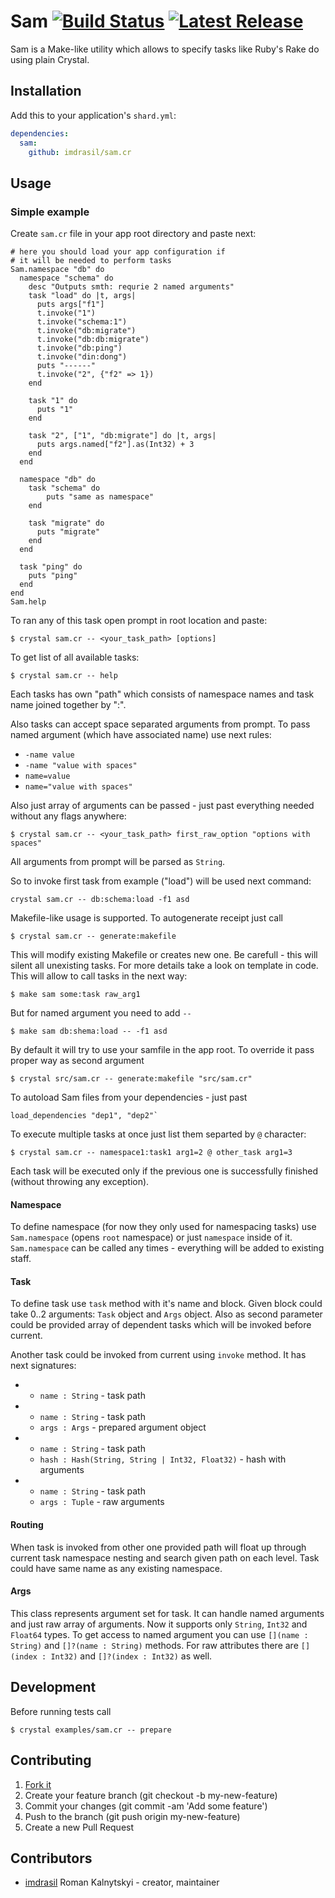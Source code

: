 # Sam [![Build Status](https://travis-ci.org/imdrasil/sam.cr.svg)](https://travis-ci.org/imdrasil/sam.cr) [![Latest Release](https://img.shields.io/github/release/imdrasil/sam.cr.svg)](https://github.com/imdrasil/sam.cr/releases)

Sam is a Make-like utility which allows to specify tasks like Ruby's Rake do using plain Crystal.

## Installation

Add this to your application's `shard.yml`:

```yaml
dependencies:
  sam:
    github: imdrasil/sam.cr
```

## Usage

### Simple example

Create `sam.cr` file in your app root directory and paste next: 
```crystal
# here you should load your app configuration if 
# it will be needed to perform tasks
Sam.namespace "db" do
  namespace "schema" do
    desc "Outputs smth: requrie 2 named arguments"
    task "load" do |t, args|
      puts args["f1"]
      t.invoke("1")
      t.invoke("schema:1")
      t.invoke("db:migrate")
      t.invoke("db:db:migrate")
      t.invoke("db:ping")
      t.invoke("din:dong")
      puts "------"
      t.invoke("2", {"f2" => 1})
    end

    task "1" do
      puts "1"
    end

    task "2", ["1", "db:migrate"] do |t, args|
      puts args.named["f2"].as(Int32) + 3
    end
  end

  namespace "db" do
    task "schema" do
        puts "same as namespace"
    end
    
    task "migrate" do
      puts "migrate"
    end
  end

  task "ping" do
    puts "ping"
  end
end
Sam.help
```

To ran any of this task open prompt in root location and paste:

```shell
$ crystal sam.cr -- <your_task_path> [options]
```

To get list of all available tasks:

```shell
$ crystal sam.cr -- help
```

Each tasks has own "path" which consists of namespace names and task name joined together by ":". 

Also tasks can accept space separated arguments from prompt. To pass named argument (which have associated name) use next rules:

- `-name value`
- `-name "value with spaces"`
- `name=value`
- `name="value with spaces"`

Also just array of arguments can be passed - just past everything needed without any flags anywhere:
```shell
$ crystal sam.cr -- <your_task_path> first_raw_option "options with spaces"
```

All arguments from prompt will be parsed as `String`.

So to invoke first task from example ("load") will be used next command:

```shell
crystal sam.cr -- db:schema:load -f1 asd
```

Makefile-like usage is supported. To autogenerate receipt just call

```shell
$ crystal sam.cr -- generate:makefile
```
This will modify existing Makefile or creates new one. Be carefull - this will silent all unexisting tasks. For more details take a look on template in code. This will allow to call tasks in the next way:

```shell
$ make sam some:task raw_arg1
```

But for named argument you need to add `--`

```shell
$ make sam db:shema:load -- -f1 asd
```

By default it will try to use your samfile in the app root. To override it pass proper way as second argument

```shell
$ crystal src/sam.cr -- generate:makefile "src/sam.cr"
```

To autoload Sam files from your dependencies - just past 
```crystal
load_dependencies "dep1", "dep2"`
```

To execute multiple tasks at once just list them separted by `@` character:

```crystal
$ crystal sam.cr -- namespace1:task1 arg1=2 @ other_task arg1=3
```

Each task will be executed only if the previous one is successfully finished (without throwing any exception).

#### Namespace

To define namespace (for now they only used for namespacing tasks) use `Sam.namespace` (opens `root` namespace) or just `namespace` inside of it. `Sam.namespace` can be called any times - everything will be added to existing staff.

#### Task
To define task use `task` method with it's name and block. Given block could take 0..2 arguments: `Task` object and `Args` object. Also as second parameter could be provided array of dependent tasks which will be invoked before current.

Another task could be invoked from current using `invoke` method. It has next signatures:

- 
  - `name : String` - task path 

- 
  - `name : String` - task path
  - `args : Args` - prepared argument object

- 
  - `name : String` - task path
  - `hash : Hash(String, String | Int32, Float32)` - hash with arguments

- 
  - `name : String` - task path
  - `args : Tuple` - raw arguments

#### Routing

When task is invoked from other one provided path will float up through current task namespace nesting and search given path on each level. Task could have same name as any existing namespace.

#### Args
 
 This class represents argument set for task. It can handle named arguments and just raw array of arguments. Now it supports only `String`, `Int32` and `Float64` types. To get access to named argument you can use `[](name : String)` and `[]?(name : String)` methods. For raw attributes there are `[](index : Int32)` and `[]?(index : Int32)` as well.

## Development

Before running tests call
```shell
$ crystal examples/sam.cr -- prepare
```

## Contributing

1. [Fork it]( https://github.com/imdrasil/sam.cr/fork )
2. Create your feature branch (git checkout -b my-new-feature)
3. Commit your changes (git commit -am 'Add some feature')
4. Push to the branch (git push origin my-new-feature)
5. Create a new Pull Request

## Contributors

- [imdrasil](https://github.com/[your-github-name]) Roman Kalnytskyi - creator, maintainer
